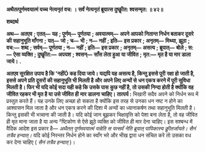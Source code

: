 **अथैतत्पूर्णमवयात्मं यच्च नेत्यनृतं वच: ।** **सर्वं नेत्यनृतं ब्रूयात्स दुष्कीॢत: श्वसन्मृत: ॥ ४२॥** 

**शब्दार्थ** 

**अथ—** **अतएव** **; एतत्—** **यह** **; पूर्णम्—** **पूर्णतया** **; अवयात्मम्—** **अपने आपको नितान्त निर्धन बताकर दूसरे की सहानुभूति माँगना** **;** **यत्—** **जो** **; च—** **भी** **; न—** **नहीं** **; इति—** **इस प्रकार** **; अनृतम्—** **मिथ्या, झूठा** **; वच:—** **शब्द** **; सर्वम्—** **पूर्णतया** **; न—** **नहीं** **; इति—** **इस प्रकार** **; अनृतम्—** **असत्य** **; ब्रूयात्—** **बोले** **; स:—** **ऐसा व्यक्ति** **; दुष्कीॢत:—** **अपयश** **; श्वसन्—** **साँस लेता हुआ या जीवित** **;** **मृत:—** **मृत है या मार डाला जाये।** **.** 

**अतएव सुरक्षित उपाय है कि 'नहींÓ कह दिया जाये। यद्यपि यह असत्य है, किन्तु इससे पूरी** **रक्षा हो जाती है, इससे अपने प्रति दूसरों की सहानुभूति भी मिलती है और अपने लिए अन्यों से** **धन एकत्र करने में पूरी सुविधा मिलती है। फिर भी यदि कोई सदा यही कहे कि उसके पास** **कुछ नहीं है, तो उसकी निन्दा होती है क्योंकि वह जीवित रहकर भी मृत है या उसे जीवित ही** **मार डालना चाहिए।** **तात्पर्य :** भिखारी सदैव अपने को निर्धन रूप में प्रस्तुत करते हैं। यह उनके लिए अच्छा हो सकता है क्योंकि इस तरह से उनका धन नष्ट न होने का आश्वासन मिल जाता है और धन एकत्र करने की दिशा में अन्यों का ध्यानाकर्षण तथा सहानुभूति मिलती है। किन्तु इसकी भी भत्र्सना की जाती है। यदि कोई जान बूझकर भिक्षावृत्ति को पेशा बना लेता है, तो वह जीवित ही मृत माना जाता है या अन्य ²ष्टिकोण से ऐसे झूठे व्यक्ति को जीवित ही मार देना चाहिए। इस सश्बन्ध में वैदिक आदेश इस प्रकार है— *अथैतत् पूर्णमवयात्मं यन्नेति स यत्सर्वं नेति ब्रूयात् पापिकास्य कीॢतर्जायते। सैनं तत्रैव हन्यात्।* यदि कोई निरन्तर निर्धन होने का स्वाँग भरे और भीख द्वारा धन संचित करे तो उसका वध कर देना चाहिए ( *सैनं तत्रैव हन्यात्* )।  